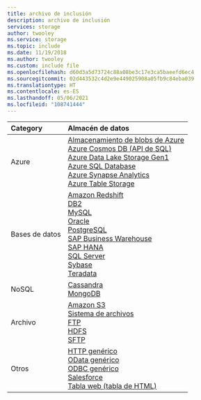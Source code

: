 ```yaml
---
title: archivo de inclusión
description: archivo de inclusión
services: storage
author: twooley
ms.service: storage
ms.topic: include
ms.date: 11/19/2018
ms.author: twooley
ms.custom: include file
ms.openlocfilehash: d60d3a5d73724c88a08be3c17e3ca5baeefd6ec4
ms.sourcegitcommit: 02d443532c4d2e9e449025908a05fb9c84eba039
ms.translationtype: HT
ms.contentlocale: es-ES
ms.lasthandoff: 05/06/2021
ms.locfileid: "108741444"
---
```

|Category | Almacén de datos |  
| :-------- | :----- |  
| Azure |[Almacenamiento de blobs de Azure](../data-factory-azure-blob-connector.md)<br/>[Azure Cosmos DB (API de SQL)](../data-factory-azure-documentdb-connector.md)<br/>[Azure Data Lake Storage Gen1](../data-factory-azure-datalake-connector.md)<br/>[Azure SQL Database](../data-factory-azure-sql-connector.md)<br/>[Azure Synapse Analytics](../data-factory-azure-sql-data-warehouse-connector.md)<br/>[Azure Table Storage](../data-factory-azure-table-connector.md) | 
| Bases de datos | [Amazon Redshift](../data-factory-amazon-redshift-connector.md)<br/>[DB2](../data-factory-onprem-db2-connector.md)<br/>[MySQL](../data-factory-onprem-mysql-connector.md)<br/>[Oracle](../data-factory-onprem-oracle-connector.md)<br/>[PostgreSQL](../data-factory-onprem-postgresql-connector.md)<br/>[SAP Business Warehouse](../data-factory-sap-business-warehouse-connector.md)<br/>[SAP HANA](../data-factory-sap-hana-connector.md)<br/>[SQL Server](../data-factory-sqlserver-connector.md)<br/>[Sybase](../data-factory-onprem-sybase-connector.md)<br/>[Teradata](../data-factory-onprem-teradata-connector.md) |
| NoSQL | [Cassandra](../data-factory-onprem-cassandra-connector.md)<br/>[MongoDB](../data-factory-on-premises-mongodb-connector.md) | 
| Archivo | [Amazon S3](../data-factory-amazon-simple-storage-service-connector.md)<br/>[Sistema de archivos](../data-factory-onprem-file-system-connector.md)<br/>[FTP](../data-factory-ftp-connector.md)<br/>[HDFS](../data-factory-hdfs-connector.md)<br/>[SFTP](../data-factory-sftp-connector.md) |
| Otros | [HTTP genérico](../data-factory-http-connector.md)<br/>[OData genérico](../data-factory-odata-connector.md)<br/>[ODBC genérico](../data-factory-odbc-connector.md)<br/>[Salesforce](../data-factory-salesforce-connector.md)<br/>[Tabla web (tabla de HTML)](../data-factory-web-table-connector.md)|

